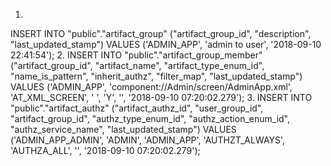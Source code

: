 1.
INSERT INTO "public"."artifact_group" ("artifact_group_id", "description", "last_updated_stamp") VALUES ('ADMIN_APP', 'admin to user', '2018-09-10 22:41:54');
2.
INSERT INTO "public"."artifact_group_member" ("artifact_group_id", "artifact_name", "artifact_type_enum_id", "name_is_pattern", "inherit_authz", "filter_map", "last_updated_stamp") VALUES ('ADMIN_APP', 'component://Admin/screen/AdminApp.xml', 'AT_XML_SCREEN', ' ', 'Y', '', '2018-09-10 07:20:02.279');
3. 
INSERT INTO "public"."artifact_authz" ("artifact_authz_id", "user_group_id", "artifact_group_id", "authz_type_enum_id", "authz_action_enum_id", "authz_service_name", "last_updated_stamp") VALUES ('ADMIN_APP_ADMIN', 'ADMIN', 'ADMIN_APP', 'AUTHZT_ALWAYS', 'AUTHZA_ALL', '', '2018-09-10 07:20:02.279');

